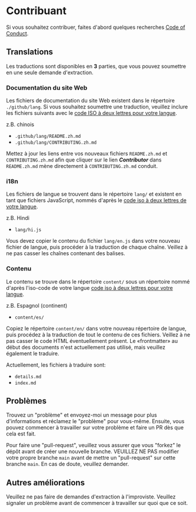 # Contribuant

Si vous souhaitez contribuer, faites d'abord quelques recherches [Code of Conduct](../../CODE_OF_CONDUCT.md).

## Translations

Les traductions sont disponibles en **3** parties, que vous pouvez soumettre en une seule demande d'extraction.

### Documentation du site Web

Les fichiers de documentation du site Web existent dans le répertoire `./github/lang`. Si vous souhaitez soumettre une traduction, veuillez inclure les fichiers suivants avec le [code ISO à deux lettres pour votre langue](https://en.wikipedia.org/wiki/List_of_ISO_639-1_codes).

z.B. chinois

- `.github/lang/README.zh.md`
- `.github/lang/CONTRIBUTING.zh.md`

Mettez à jour les liens entre vos nouveaux fichiers `README.zh.md` et `CONTRIBUTING.zh.md` afin que cliquer sur le lien ***Contributor*** dans `README.zh.md` mène 
directement à `CONTRIBUTING.zh.md` conduit.

### i18n

Les fichiers de langue se trouvent dans le répertoire `lang/` et existent en tant que fichiers JavaScript, nommés d'après le [code iso à deux lettres de votre langue](https://en.wikipedia.org/wiki/List_of_ISO_639-1_codes).

z.B. Hindi

- `lang/hi.js`

Vous devez copier le contenu du fichier `lang/en.js` dans votre nouveau fichier de langue, puis procéder à la traduction de chaque chaîne. Veillez à ne pas casser 
les chaînes contenant des balises.

### Contenu

Le contenu se trouve dans le répertoire `content/` sous un répertoire nommé d'après l'iso-code de votre langue [code iso à deux lettres pour votre langue](https://en.wikipedia.org/wiki/List_of_ISO_639-1_codes).

z.B. Espagnol (continent)

- `content/es/`
 
Copiez le répertoire `content/en/` dans votre nouveau répertoire de langue, puis procédez à la traduction de tout le contenu de ces fichiers. Veillez à ne pas 
casser le code HTML éventuellement présent. Le «frontmatter» au début des documents n'est actuellement pas utilisé, mais veuillez également le traduire.

Actuellement, les fichiers à traduire sont:

- `details.md`
- `index.md`

## Problèmes

Trouvez un "problème" et envoyez-moi un message pour plus d'informations et réclamez le "problème" pour vous-même. Ensuite, vous pouvez commencer à travailler sur votre problème et faire un PR dès que cela est fait.

Pour faire une "pull-request", veuillez vous assurer que vous "forkez" le dépôt avant de créer une nouvelle branche. VEUILLEZ NE PAS modifier votre propre branche `main` avant de mettre un "pull-request" sur cette branche `main`. En cas de doute, veuillez demander.

## Autres améliorations

Veuillez ne pas faire de demandes d'extraction à l'improviste. Veuillez signaler un problème avant de commencer à travailler sur quoi que ce soit.
